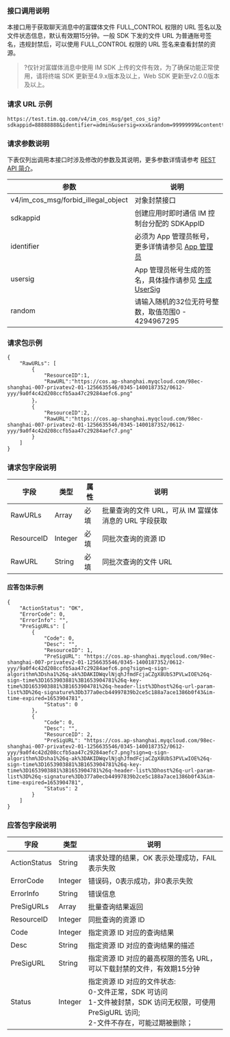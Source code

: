 ### 接口调用说明

本接口用于获取聊天消息中的富媒体文件 FULL_CONTROL 权限的 URL 签名以及文件状态信息，默认有效期15分钟。一般 SDK 下发的文件 URL 为普通账号签名，违规封禁后，可以使用 FULL_CONTROL 权限的 URL 签名来查看封禁的资源。

>?仅针对富媒体消息中使用 IM SDK 上传的文件有效，为了确保功能正常使用，请将终端 SDK 更新至4.9.x版本及以上，Web SDK 更新至v2.0.0版本及以上。

### 请求 URL 示例

```
https://test.tim.qq.com/v4/im_cos_msg/get_cos_sig?sdkappid=88888888&identifier=admin&usersig=xxx&random=99999999&contenttype=json
```

### 请求参数说明

下表仅列出调用本接口时涉及修改的参数及其说明，更多参数详情请参考 [REST API 简介](https://cloud.tencent.com/document/product/269/1519)。

| 参数                                | 说明                                                         |
| ----------------------------------- | ------------------------------------------------------------ |
| v4/im_cos_msg/forbid_illegal_object | 对象封禁接口                                                 |
| sdkappid                            | 创建应用时即时通信 IM 控制台分配的 SDKAppID                  |
| identifier                          | 必须为 App 管理员帐号，更多详情请参见 [App 管理员](https://cloud.tencent.com/document/product/269/31999#app-.E7.AE.A1.E7.90.86.E5.91.98) |
| usersig                             | App 管理员帐号生成的签名，具体操作请参见 [生成 UserSig](https://cloud.tencent.com/document/product/269/32688) |
| random                              | 请输入随机的32位无符号整数，取值范围0 - 4294967295           |

### 请求包示例

```
{
    "RawURLs": [
        {
            "ResourceID":1,
            "RawURL":"https://cos.ap-shanghai.myqcloud.com/98ec-shanghai-007-privatev2-01-1256635546/0345-1400187352/0612-yyy/9a0f4c42d208ccfb5aa47c29284aefc6.png"
        }，
        {
            "ResourceID":2,
            "RawURL":"https://cos.ap-shanghai.myqcloud.com/98ec-shanghai-007-privatev2-01-1256635546/0345-1400187352/0612-yyy/9a0f4c42d208ccfb5aa47c29284aefc7.png"
        }
    ]
}
```

### 请求包字段说明

| 字段 | 类型|属性| 说明 |
|---------|---------|----|---------|
| RawURLs|Array| 必填|批量查询的文件 URL，可从 IM 富媒体消息的 URL 字段获取|
| ResourceID|Integer| 必填|同批次查询的资源 ID|
| RawURL|String| 必填|同批次查询的文件 URL|

#### 应答包体示例

```
{
    "ActionStatus": "OK",
    "ErrorCode": 0,
    "ErrorInfo": "",
    "PreSigURLs": [
        {
            "Code": 0,
            "Desc": "",
            "ResourceID": 1,
            "PreSigURL": "https://cos.ap-shanghai.myqcloud.com/98ec-shanghai-007-privatev2-01-1256635546/0345-1400187352/0612-yyy/9a0f4c42d208ccfb5aa47c29284aefc6.png?sign=q-sign-algorithm%3Dsha1%26q-ak%3DAKIDWqvlNjqhJfmdFcjaCZgX8UbS3PVLwIOE%26q-sign-time%3D1653903881%3B1653904781%26q-key-time%3D1653903881%3B1653904781%26q-header-list%3Dhost%26q-url-param-list%3D%26q-signature%3Db377a0ecb44997839b2ce5c188a7ace1386b0f43&im-time-expired=1653904781",
            "Status": 0
        },
        {
            "Code": 0,
            "Desc": "",
            "ResourceID": 2,
            "PreSigURL": "https://cos.ap-shanghai.myqcloud.com/98ec-shanghai-007-privatev2-01-1256635546/0345-1400187352/0612-yyy/9a0f4c42d208ccfb5aa47c29284aefc7.png?sign=q-sign-algorithm%3Dsha1%26q-ak%3DAKIDWqvlNjqhJfmdFcjaCZgX8UbS3PVLwIOE%26q-sign-time%3D1653903881%3B1653904781%26q-key-time%3D1653903881%3B1653904781%26q-header-list%3Dhost%26q-url-param-list%3D%26q-signature%3Db377a0ecb44997839b2ce5c188a7ace1386b0f43&im-time-expired=1653904781",
            "Status": 2
        }
    ]
}
```

### 应答包字段说明

| 字段|类型 |说明 |
|---------|---------|---------|
| ActionStatus| String | 请求处理的结果，OK 表示处理成功，FAIL 表示失败  |
| ErrorCode| Integer | 错误码，0表示成功，非0表示失败|
| ErrorInfo| String | 错误信息  |
| PreSigURLs|Array | 批量查询结果返回  |
| ResourceID|Integer | 同批查询的资源 ID  |
| Code|Integer | 指定资源 ID 对应的查询结果  |
| Desc|String | 指定资源 ID 对应的查询结果的描述  |
| PreSigURL|String | 指定资源 ID 对应的最高权限的签名 URL，可以下载封禁的文件，有效期15分钟  |
| Status|Integer | 指定资源 ID 对应的文件状态:<br>0-文件正常，SDK 可访问<br>1-文件被封禁，SDK 访问无权限，可使用 PreSigURL 访问;<br>2-文件不存在，可能过期被删除；  |
